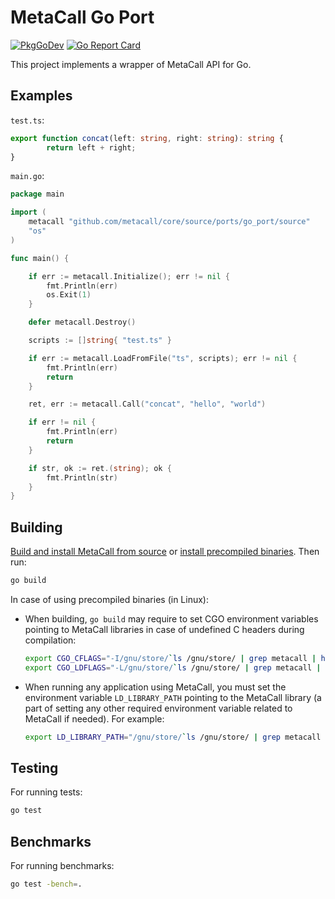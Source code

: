 # MetaCall Go Port

[![PkgGoDev](https://pkg.go.dev/badge/github.com/metacall/core/source/ports/go_port/source)](https://pkg.go.dev/github.com/metacall/core/source/ports/go_port/source) [![Go Report Card](https://goreportcard.com/badge/github.com/metacall/core)](https://goreportcard.com/report/github.com/metacall/core)

This project implements a wrapper of MetaCall API for Go.

## Examples

`test.ts`:
```ts
export function concat(left: string, right: string): string {
        return left + right;
}
```

`main.go`:
```go
package main

import (
	metacall "github.com/metacall/core/source/ports/go_port/source"
	"os"
)

func main() {

	if err := metacall.Initialize(); err != nil {
		fmt.Println(err)
		os.Exit(1)
	}

	defer metacall.Destroy()

	scripts := []string{ "test.ts" }

	if err := metacall.LoadFromFile("ts", scripts); err != nil {
		fmt.Println(err)
		return
	}

	ret, err := metacall.Call("concat", "hello", "world")

	if err != nil {
		fmt.Println(err)
		return
	}

	if str, ok := ret.(string); ok {
		fmt.Println(str)
	}
}
```

## Building

[Build and install MetaCall from source](https://github.com/metacall/core/blob/develop/docs/README.md#6-build-system) or [install precompiled binaries](https://github.com/metacall/install#install). Then run:

```sh
go build
```

In case of using precompiled binaries (in Linux):
 - When building, `go build` may require to set CGO environment variables pointing to MetaCall libraries in case of undefined C headers during compilation:
	```sh
	export CGO_CFLAGS="-I/gnu/store/`ls /gnu/store/ | grep metacall | head -n 1`/include"
	export CGO_LDFLAGS="-L/gnu/store/`ls /gnu/store/ | grep metacall | head -n 1`/lib"
	```

 - When running any application using MetaCall, you must set the environment variable `LD_LIBRARY_PATH` pointing to the MetaCall library (a part of setting any other required environment variable related to MetaCall if needed). For example:
	```sh
	export LD_LIBRARY_PATH="/gnu/store/`ls /gnu/store/ | grep metacall | head -n 1`/lib"
	```

## Testing

For running tests:

```sh
go test
```

## Benchmarks

For running benchmarks:

```sh
go test -bench=.
```
